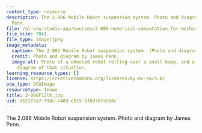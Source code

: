 ```yaml
---
content_type: resource
description: The 2.086 Mobile Robot suspension system. Photo and diagram by James
  Penn.
file: /ol-ocw-studio-app/courses/2-086-numerical-computation-for-mechanical-engineers-fall-2012/db21f7a7f98c7489e5155fb076fa568c_2-086F12th.jpg
file_size: 7841
file_type: image/jpeg
image_metadata:
  caption: The 2.086 Mobile Robot suspension system. (Photo and diagram by James Penn.)
  credit: Photo and diagram by James Penn.
  image-alt: Photo of a wheeled robot rolling over a small bump, and a force vector
    diagram of that situation.
learning_resource_types: []
license: https://creativecommons.org/licenses/by-nc-sa/4.0/
ocw_type: OCWImage
resourcetype: Image
title: 2-086F12th.jpg
uid: db21f7a7-f98c-7489-e515-5fb076fa568c
---
```

The 2.086 Mobile Robot suspension system. Photo and diagram by James Penn.